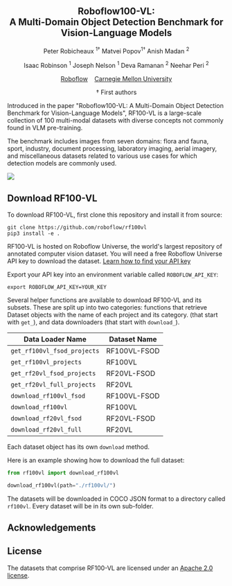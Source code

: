 <div align="center">
<h2>Roboflow100-VL:<br>A Multi-Domain Object Detection
Benchmark for Vision-Language Models</h2>

Peter Robicheaux <sup>1†</sup>
Matvei Popov<sup>1†</sup>
Anish Madan <sup>2</sup>

Isaac Robinson <sup>1</sup>
Joseph Nelson <sup>1</sup>
Deva Ramanan <sup>2</sup>
Neehar Peri <sup>2</sup>

<a target="_blank" href="https://roboflow.com">Roboflow</a>&nbsp;&nbsp;&nbsp;
<a target="_blank" href="https://www.cmu.edu/">Carnegie Mellon University</a>

<p class="first-authors">† First authors</p>
</div>


Introduced in the paper "Roboflow100-VL: A Multi-Domain Object Detection
Benchmark for Vision-Language Models", RF100-VL is a large-scale collection of 100 multi-modal datasets with diverse concepts not commonly found in VLM pre-training.

The benchmark includes images from seven domains: flora and fauna, sport, industry, document processing, laboratory imaging, aerial imagery, and miscellaneous datasets related to various use cases for which detection models are commonly used.

![](https://media.roboflow.com/rf100vl/results.png)

## Download RF100-VL

To download RF100-VL, first clone this repository and install it from source:

```
git clone https://github.com/roboflow/rf100vl
pip3 install -e .
```

RF100-VL is hosted on Roboflow Universe, the world's largest repository of annotated computer vision dataset. You will need a free Roboflow Universe API key to download the dataset. [Learn how to find your API key]()

Export your API key into an environment variable called `ROBOFLOW_API_KEY`:

```
export ROBOFLOW_API_KEY=YOUR_KEY
```

Several helper functions are available to download RF100-VL and its subsets. These are split up into two categories: functions that retrieve Dataset objects with the name of each project and its category. (that start with `get_`), and data downloaders (that start with `download_`).

| Data Loader Name               | Dataset Name           |
|--------------------------------|------------------------|
| `get_rf100vl_fsod_projects`      | RF100VL-FSOD          |
| `get_rf100vl_projects`           | RF100VL               |
| `get_rf20vl_fsod_projects`       | RF20VL-FSOD           |
| `get_rf20vl_full_projects`       | RF20VL           |
| `download_rf100vl_fsod`          | RF100VL-FSOD          |
| `download_rf100vl`               | RF100VL               |
| `download_rf20vl_fsod`           | RF20VL-FSOD           |
| `download_rf20vl_full`           | RF20VL           |

Each dataset object has its own `download` method.

Here is an example showing how to download the full dataset:

```python
from rf100vl import download_rf100vl

download_rf100vl(path="./rf100vl/")
```

The datasets will be downloaded in COCO JSON format to a directory called `rf100vl`. Every dataset will be in its own sub-folder.

## Acknowledgements



## License

The datasets that comprise RF100-VL are licensed under an [Apache 2.0 license](LICENSE).


